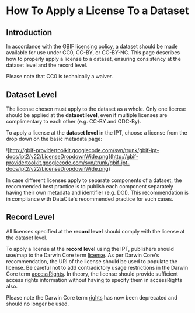 # How To Apply a License To a Dataset #

## Introduction ##

In accordance with the [GBIF licensing policy](http://www.gbif.org/terms/licences), a dataset should be made available for use under CC0, CC-BY, or CC-BY-NC. This page describes how to properly apply a license to a dataset, ensuring consistency at the dataset level and the record level.

Please note that CC0 is technically a waiver.

## Dataset Level ##

The license chosen must apply to the dataset as a whole. Only one license should be applied at the **dataset level**, even if multiple licenses are complimentary to each other (e.g. CC-BY and ODC-By).

To apply a license at the **dataset level** in the IPT, choose a license from the drop down on the basic metadata page:

![http://gbif-providertoolkit.googlecode.com/svn/trunk/gbif-ipt-docs/ipt2/v22/LicenseDropdownWide.png](http://gbif-providertoolkit.googlecode.com/svn/trunk/gbif-ipt-docs/ipt2/v22/LicenseDropdownWide.png)

In case different licenses apply to separate components of a dataset, the recommended best practice is to publish each component separately having their own metadata and identifier (e.g. DOI). This recommendation is in compliance with DataCite's recommended practice for such cases.

## Record Level ##

All licenses specified at the **record level** should comply with the license at the dataset level.

To apply a license at the **record level** using the IPT, publishers should use/map to the Darwin Core term [license](http://rs.tdwg.org/dwc/terms/index.htm#dcterms:license). As per Darwin Core's recommendation, the URI of the license should be used to populate the license. Be careful not to add contradictory usage restrictions in the Darwin Core term [accessRights](http://rs.tdwg.org/dwc/terms/index.htm#dcterms:accessRights). In theory, the license should provide sufficient access rights information without having to specify them in accessRights also.

Please note the Darwin Core term [rights](http://rs.tdwg.org/dwc/terms/history/#dcterms:rights) has now been deprecated and should no longer be used.